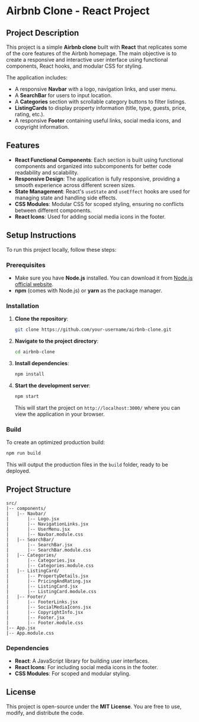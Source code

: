 # Airbnb Clone - React Project

## Project Description

This project is a simple **Airbnb clone** built with **React** that replicates some of the core features of the Airbnb homepage. The main objective is to create a responsive and interactive user interface using functional components, React hooks, and modular CSS for styling.

The application includes:

- A responsive **Navbar** with a logo, navigation links, and user menu.
- A **SearchBar** for users to input location.
- A **Categories** section with scrollable category buttons to filter listings.
- **ListingCards** to display property information (title, type, guests, price, rating, etc.).
- A responsive **Footer** containing useful links, social media icons, and copyright information.

## Features

- **React Functional Components**: Each section is built using functional components and organized into subcomponents for better code readability and scalability.
- **Responsive Design**: The application is fully responsive, providing a smooth experience across different screen sizes.
- **State Management**: React's `useState` and `useEffect` hooks are used for managing state and handling side effects.
- **CSS Modules**: Modular CSS for scoped styling, ensuring no conflicts between different components.
- **React Icons**: Used for adding social media icons in the footer.

## Setup Instructions

To run this project locally, follow these steps:

### Prerequisites

- Make sure you have **Node.js** installed. You can download it from [Node.js official website](https://nodejs.org/).
- **npm** (comes with Node.js) or **yarn** as the package manager.

### Installation

1. **Clone the repository**:

   ```bash
   git clone https://github.com/your-username/airbnb-clone.git
   ```

2. **Navigate to the project directory**:

   ```bash
   cd airbnb-clone
   ```

3. **Install dependencies**:

   ```bash
   npm install
   ```

4. **Start the development server**:

   ```bash
   npm start
   ```

   This will start the project on `http://localhost:3000/` where you can view the application in your browser.

### Build

To create an optimized production build:

```bash
npm run build
```

This will output the production files in the `build` folder, ready to be deployed.

## Project Structure

```
src/
|-- components/
|   |-- Navbar/
|       |-- Logo.jsx
|       |-- NavigationLinks.jsx
|       |-- UserMenu.jsx
|       |-- Navbar.module.css
|   |-- SearchBar/
|       |-- SearchBar.jsx
|       |-- SearchBar.module.css
|   |-- Categories/
|       |-- Categories.jsx
|       |-- Categories.module.css
|   |-- ListingCard/
|       |-- PropertyDetails.jsx
|       |-- PricingAndRating.jsx
|       |-- ListingCard.jsx
|       |-- ListingCard.module.css
|   |-- Footer/
|       |-- FooterLinks.jsx
|       |-- SocialMediaIcons.jsx
|       |-- CopyrightInfo.jsx
|       |-- Footer.jsx
|       |-- Footer.module.css
|-- App.jsx
|-- App.module.css
```

### Dependencies

- **React**: A JavaScript library for building user interfaces.
- **React Icons**: For including social media icons in the footer.
- **CSS Modules**: For scoped and modular styling.

## License

This project is open-source under the **MIT License**. You are free to use, modify, and distribute the code.
